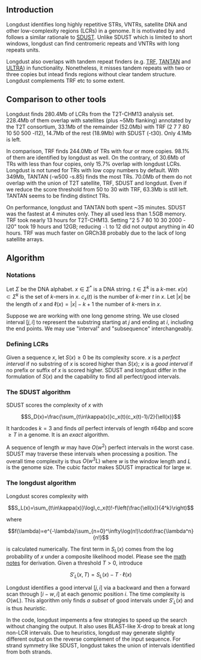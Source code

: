 ## Introduction

Longdust identifies long highly repetitive STRs, VNTRs, satellite DNA and other
low-complexity regions (LCRs) in a genome. It is motivated by and follows a
similar rationale to [SDUST][sdust]. Unlike SDUST which is limited to short
windows, longdust can find centromeric repeats and VNTRs with long repeats
units.

Longdust also overlaps with tandem repeat finders (e.g. [TRF][trf],
[TANTAN][tantan] and [ULTRA][ultra]) in functionality. Nonetheless, it misses
tandem repeats with two or three copies but intead finds regions without clear
tandem structure. Longdust complements TRF etc to some extent.

## Comparison to other tools

Longdust finds 280.4Mb of LCRs from the T2T-CHM13 analysis set. 228.4Mb of them
overlap with satellites (plus ~5Mb flanking) annotated by the T2T consortium,
33.1Mb of the remainder (52.0Mb) with TRF (2 7 7 80 10 50 500 -l12), 14.7Mb of
the rest (18.9Mb) with SDUST (-t30). Only 4.1Mb is left.

In comparison, TRF finds 244.0Mb of TRs with four or more copies. 98.1% of them
are identified by longdust as well. On the contrary, of 30.6Mb of TRs with less
than four copies, only 15.7% overlap with longdust LCRs. Longdust is not tuned
for TRs with low copy numbers by default. With 349Mb, TANTAN (-w500 -s.85)
finds the most TRs. 70.0Mb of them do not overlap with the union of T2T
satellite, TRF, SDUST and longdust. Even if we reduce the score threshold from
50 to 30 with TRF, 63.3Mb is still left. TANTAN seems to be finding distinct TRs.

On performance, longdust and TANTAN both spent ~35 minutes. SDUST was the fastest
at 4 minutes only. They all used less than 1.5GB memory. TRF took nearly 13
hours for T2T-CHM13. Setting "2 5 7 80 10 30 2000 -l20" took 19 hours and 12GB;
reducing `-l` to 12 did not output anything in 40 hours. TRF was much faster on
GRCh38 probably due to the lack of long satellite arrays.

## Algorithm

### Notations

Let $`\Sigma`$ be the DNA alphabet. $`x\in\Sigma^*`$ is a DNA string.
$`t\in\Sigma^k`$ is a $k$-mer. $`\kappa(x)\subset\Sigma^k`$ is the set of
$k$-mers in $x$. $`c_x(t)`$ is the number of $k$-mer $t$ in $x$.
Let $`|x|`$ be the length of $x$ and $\ell(x)=|x|-k+1$ the number of $k$-mers
in $x$.

Suppose we are working with one long genome string. We use closed interval
$`[j,i]`$ to represent the substring starting at $j$ and ending at $i$,
including the end points. We may use "interval" and "subsequence"
interchangeably.

### Defining LCRs

Given a sequence $x$, let $`S(x)\ge0`$ be its complexity score. $x$ is a
*perfect interval* if no substring of $x$ is scored higher than $`S(x)`$; $x$
is a *good interval* if no prefix or suffix of $x$ is scored higher.
SDUST and longdust differ in the formulation of $S(x)$ and the capability to
find all perfect/good intervals.

### The SDUST algorithm

SDUST scores the complexity of $x$ with
```math
S_D(x)=\frac{\sum_{t\in\kappa(x)}c_x(t)(c_x(t)-1)/2}{\ell(x)}
```
It hardcodes $k=3$ and finds *all* perfect intervals of length $`\le`$64bp and
score $`\ge T`$ in a genome. It is an *exact* algorithm.

A sequence of length $w$ may have $O(w^2)$ perfect intervals in the worst case.
SDUST may traverse these intervals when processing a position. The overall time
complexity is thus $`O(w^3L)`$ where $w$ is the window length and $L$ is the
genome size. The cubic factor makes SDUST impractical for large $w$.

### The longdust algorithm

Longdust scores complexity with
```math
S_L(x)=\sum_{t\in\kappa(x)}\log\,c_x(t)!-f\left(\frac{\ell(x)}{4^k}\right)
```
where
```math
f(\lambda)=e^{-\lambda}\sum_{n=0}^\infty\log(n!)\cdot\frac{\lambda^n}{n!}
```
is calculated numerically. The first term in $`S_L(x)`$ comes from the log
probability of $x$ under a composite likelihood model. Please see the [math
notes](tex/notes.tex) for derivation. Given a threshold $`T\gt0`$, introduce
```math
S'_L(x,T)=S_L(x)-T\cdot\ell(x)
```
Longdust identifies a good interval $`[j,i]`$ via a backward and then a forward
scan through $`[i-w,i]`$ at each genomic position $i$. The time complexity is
$`O(wL)`$.  This algorithm only finds *a subset* of good intervals under
$`S'_L(x)`$ and is thus *heuristic*.

In the code, longdust impements a few strategies to speed up the search without
changing the output. It also uses BLAST-like X-drop to break at long non-LCR
intervals. Due to heuristics, longdust may generate slightly different output
on the reverse complement of the input sequence. For strand symmetry like
SDUST, longdust takes the union of intervals identified from both strands.

[sdust]: https://pubmed.ncbi.nlm.nih.gov/16796549
[trf]: https://github.com/Benson-Genomics-Lab/TRF
[ultra]: https://github.com/TravisWheelerLab/ULTRA
[tantan]: https://gitlab.com/mcfrith/tantan
